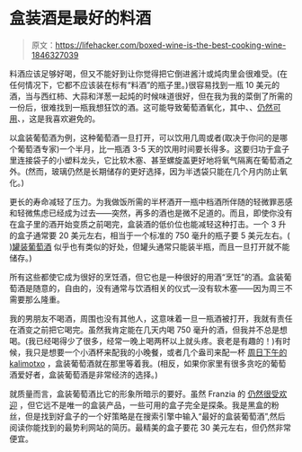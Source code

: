# 盒装酒是最好的料酒

> 原文：<https://lifehacker.com/boxed-wine-is-the-best-cooking-wine-1846327039>

料酒应该足够好喝，但又不能好到让你觉得把它倒进酱汁或炖肉里会很难受。(在任何情况下，它都不应该装在标有“料酒”的瓶子里。)很容易找到一瓶 10 美元的酒，当与西红柿、大蒜和洋葱一起炖的时候味道很好，但在我为我的菜倒了所需的一份后，很难找到一瓶我想狂饮的酒。这可能导致葡萄酒氧化，其中、、[仍然可用](https://lifehacker.com/how-to-use-wine-that-is-no-longer-drinkable-in-the-kitc-1819338913)、，这是我喜欢避免的。



以盒装葡萄酒为例，这种葡萄酒一旦打开，可以饮用几周或者(取决于你问的是哪个葡萄酒专家)一个半月，比一瓶酒 3-5 天的饮用时间要长得多。这要归功于盒子里连接袋子的小塑料龙头，它比软木塞、甚至螺旋盖更好地将氧气隔离在葡萄酒之外。(然而，玻璃仍然是长期储存的更好选择，因为半透袋只能在几个月内防止氧化。)

更长的寿命减轻了压力。为我做饭所需的半杯酒开一瓶中档酒所伴随的轻微罪恶感和轻微焦虑已经成为过去——突然，再多的酒也是微不足道的。而且，即使你没有在盒子里的酒开始变质之前喝完，盒装酒的低价位也能减轻这种打击。一个 3 升的盒子通常要 20 美元左右，相当于一个标准的 750 毫升的瓶子要 5 美元左右。( [)罐装葡萄酒](https://thetakeout.com/canned-wine-for-cooking-1839233681) 似乎也有类似的好处，但罐头通常只能装半瓶，而且一旦打开就不能储存。)

所有这些都使它成为很好的烹饪酒，但它也是一种很好的用酒“烹饪”的酒。盒装葡萄酒是随意的，自由的，没有通常与饮酒相关的仪式—没有软木塞——因为周三不需要那么隆重。

我的男朋友不喝酒，周围也没有其他人，这意味着一旦一瓶酒被打开，我就有责任在酒变之前把它喝完。虽然我肯定能在几天内喝 750 毫升的酒，但我并不总是想喝。(我已经喝得少了很多，经常一晚上喝两杯以上就头疼。衰老是有趣的！)有时候，我只是想要一个小酒杯来配我的小晚餐，或者几个盎司来配一杯 [周日下午的 kalimotxo](https://skillet.lifehacker.com/make-a-festive-kalimotxo-with-cinnamon-coke-1845833990) ，盒装葡萄酒就在那里等着我。(相反，如果你家里有很多贪吃的葡萄酒爱好者，盒装葡萄酒是非常经济的选择。)

就质量而言，盒装葡萄酒比它的形象所暗示的要好。虽然 Franzia 的 [仍然很受欢迎](https://www.statista.com/statistics/251955/leading-table-wine-brand-sales-in-the-us/) ，但它远不是唯一的盒装产品，一些可用的盒子完全是探条。我是黑盒的粉丝，但是找到好盒子的一个好策略是在搜索引擎中输入“最好的盒装葡萄酒”,然后阅读你能找到的最势利网站的简历。最精美的盒子要花 30 美元左右，但仍然非常便宜。